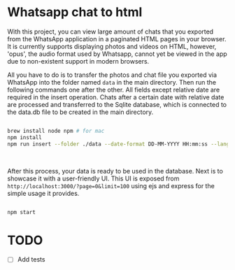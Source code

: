 # Whatsapp chat to html

With this project, you can view large amount of chats that you exported from the WhatsApp application in a paginated HTML pages in your browser. It is currently supports displaying photos and videos on HTML, however, 'opus', the audio format used by Whatsapp, cannot yet be viewed in the app due to non-existent support in modern browsers.

All you have to do is to transfer the photos and chat file you exported via WhatsApp into the folder named `data` in the main directory. Then run the following commands one after the other. All fields except relative date are required in the insert operation. Chats after a certain date with relative date are processed and transferred to the Sqlite database, which is connected to the data.db file to be created in the main directory.

```bash

brew install node npm # for mac
npm install
npm run insert --folder ./data --date-format DD-MM-YYYY HH:mm:ss --lang en --relative-date 01-01-2020

```

<br/>

After this process, your data is ready to be used in the database. Next is to showcase it with a user-friendly UI. This UI is exposed from `http://localhost:3000/?page=0&limit=100` using ejs and express for the simple usage it provides.

```bash

npm start

```

# TODO

- [ ] Add tests